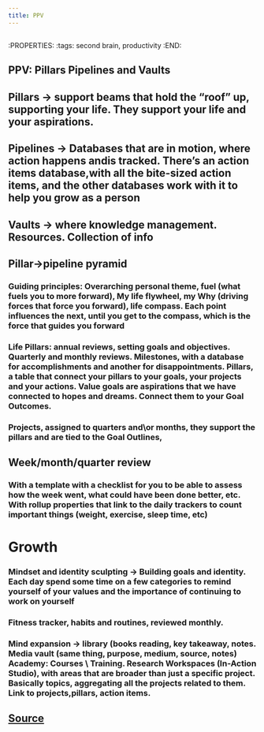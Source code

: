 ```yaml
---
title: PPV
---
```

## 
:PROPERTIES:
:tags: second brain, productivity
:END:
## PPV: Pillars Pipelines and Vaults
## Pillars → support beams that hold the “roof” up, supporting your life. They support your life and your aspirations.
## Pipelines → Databases that are in motion, where action happens andis tracked. There’s an action items database,with all the bite-sized action items, and the other databases work with it to help you grow as a person
## Vaults → where knowledge management. Resources. Collection of info
## Pillar→pipeline pyramid
### Guiding principles: Overarching personal theme, fuel (what fuels you to more forward), My life flywheel, my Why (driving forces that force you forward), life compass. Each point influences the next, until you get to the compass, which is the force that guides you forward
### Life Pillars: annual reviews, setting goals and objectives. Quarterly and monthly reviews. Milestones, with a database for accomplishments and another for disappointments. Pillars, a table that connect your pillars to your goals, your projects and your actions. Value goals are aspirations that we have connected to hopes and dreams. Connect them to your Goal Outcomes.
### Projects, assigned to quarters and\or months, they support the pillars and are tied to the Goal Outlines,
## Week/month/quarter review
### With a template with a checklist for you to be able to assess how the week went, what could have been done better, etc. With rollup properties that link to the daily trackers to count important things (weight, exercise, sleep time, etc)
# Growth
### Mindset and identity sculpting → Building goals and identity. Each day spend some time on a few categories to remind yourself of your values and the importance of continuing to work on yourself
### Fitness tracker, habits and routines, reviewed monthly.
### Mind expansion → library (books reading, key takeaway, notes. Media vault (same thing, purpose, medium, source, notes) Academy: Courses \ Training. Research Workspaces (In-Action Studio), with areas that are broader than just a specific project. Basically topics, aggregating all the projects related to them. Link to projects,pillars, action items.
## [Source](https://youtu.be/4-TYSah25UM)
